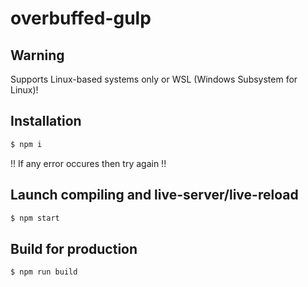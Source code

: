 # overbuffed-gulp

## Warning
Supports Linux-based systems only or WSL (Windows Subsystem for Linux)!

## Installation
```sh
$ npm i
```
!! If any error occures then try again  !!

## Launch compiling and live-server/live-reload
```sh
$ npm start
```

## Build for production
```sh
$ npm run build
```
